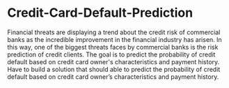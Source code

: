 # Credit-Card-Default-Prediction
Financial threats are displaying a trend about the credit risk of commercial banks as the incredible improvement in the financial industry has arisen.
In this way, one of the biggest threats faces by commercial banks is the risk prediction of credit clients.
The goal is to predict the probability of credit default based on credit card owner's characteristics and payment history.
Have to build a solution that should able to predict the probability of credit default based on credit card owner’s characteristics and payment history.
